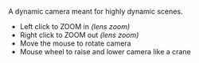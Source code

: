 A dynamic camera meant for highly dynamic scenes.

* Left click to ZOOM in *(lens zoom)*
* Right click to ZOOM out *(lens zoom)*
* Move the mouse to rotate camera
* Mouse wheel to raise and lower camera like a crane